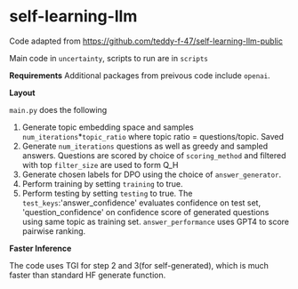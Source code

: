 # self-learning-llm

Code adapted from https://github.com/teddy-f-47/self-learning-llm-public

Main code in `uncertainty`, scripts to run are in `scripts`

**Requirements**
Additional packages from preivous code include `openai`.

**Layout**

`main.py` does the following

1) Generate topic embedding space and samples `num_iterations`*`topic_ratio` where topic ratio = questions/topic. Saved
2) Generate `num_iterations` questions as well as greedy and sampled answers. Questions are scored by choice of `scoring_method` and filtered with top `filter_size` are used to form Q_H
3) Generate chosen labels for DPO using the choice of `answer_generator`.
4) Perform training by setting `training` to true.
5) Perform testing by setting `testing` to true. The `test_keys`:'answer_confidence' evaluates confidence on test set, 'question_confidence' on confidence score of generated questions using same topic as training set. `answer_performance` uses GPT4 to score pairwise ranking.

**Faster Inference**

The code uses TGI for step 2 and 3(for self-generated), which is much faster than standard HF generate function.

